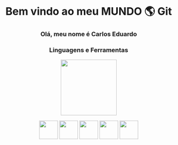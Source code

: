 
<h1 align ="center">Bem vindo ao meu MUNDO 🌎 Git</h1>
<h3 align="center">Olá, meu nome é Carlos Eduardo</h3>

<div align="center">
  <h3>Linguagens e Ferramentas</h3>
  
  <img
    height="150px"
    src="https://github-readme-stats-git-masterrstaa-rickstaa.vercel.app/api/top-langs/?username=KaduMenezes&layout=compact&langs_count=7&theme=dracula"
  />
  
  <div align="center">
    <img
      height="50px"
      src="https://cdn.jsdelivr.net/gh/devicons/devicon@latest/icons/windows11/windows11-original.svg"
    />
    <img
      height="50px"
      src="https://cdn.jsdelivr.net/gh/devicons/devicon@latest/icons/postgresql/postgresql-plain.svg"
    />
    <img
      height="50px"
      src="https://cdn.jsdelivr.net/gh/devicons/devicon/icons/csharp/csharp-plain.svg"
    />
    <img
      height="50px"
      src="https://cdn.jsdelivr.net/gh/devicons/devicon/icons/git/git-plain.svg"
    />
    <img
      height="50px"
      src="https://cdn.jsdelivr.net/gh/devicons/devicon/icons/linux/linux-original.svg"
    />
  </div>
</div>

